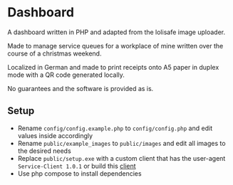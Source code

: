 # Dashboard

A dashboard written in PHP and adapted from the lolisafe image uploader.

Made to manage service queues for a workplace of mine written over the course of a christmas weekend.

Localized in German and made to print receipts onto A5 paper in duplex mode with a QR code generated locally.

No guarantees and the software is provided as is.

## Setup

- Rename `config/config.example.php` to `config/config.php` and edit values inside accordingly
- Rename `public/example_images` to `public/images` and edit all images to the desired needs
- Replace `public/setup.exe` with a custom client that has the user-agent `Service-Client 1.0.1` or build this [client](https://github.com/BigBrainAFK/service_client)
- Use php compose to install dependencies